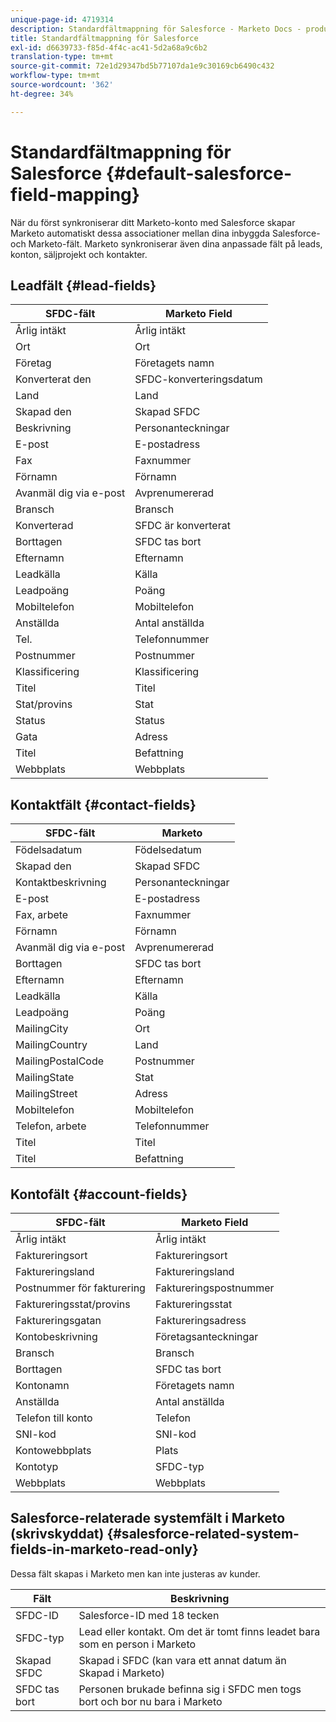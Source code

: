 ```yaml
---
unique-page-id: 4719314
description: Standardfältmappning för Salesforce - Marketo Docs - produktdokumentation
title: Standardfältmappning för Salesforce
exl-id: d6639733-f85d-4f4c-ac41-5d2a68a9c6b2
translation-type: tm+mt
source-git-commit: 72e1d29347bd5b77107da1e9c30169cb6490c432
workflow-type: tm+mt
source-wordcount: '362'
ht-degree: 34%

---
```


# Standardfältmappning för Salesforce {#default-salesforce-field-mapping}

När du först synkroniserar ditt Marketo-konto med Salesforce skapar Marketo automatiskt dessa associationer mellan dina inbyggda Salesforce- och Marketo-fält. Marketo synkroniserar även dina anpassade fält på leads, konton, säljprojekt och kontakter.

## Leadfält {#lead-fields}

| SFDC-fält | Marketo Field |
|---|---|
| Årlig intäkt | Årlig intäkt |
| Ort | Ort |
| Företag | Företagets namn |
| Konverterat den | SFDC-konverteringsdatum |
| Land | Land |
| Skapad den | Skapad SFDC |
| Beskrivning | Personanteckningar |
| E-post | E-postadress |
| Fax | Faxnummer |
| Förnamn | Förnamn |
| Avanmäl dig via e-post | Avprenumererad |
| Bransch | Bransch |
| Konverterad | SFDC är konverterat |
| Borttagen | SFDC tas bort |
| Efternamn | Efternamn |
| Leadkälla | Källa |
| Leadpoäng | Poäng |
| Mobiltelefon | Mobiltelefon |
| Anställda | Antal anställda |
| Tel. | Telefonnummer |
| Postnummer | Postnummer |
| Klassificering | Klassificering |
| Titel | Titel |
| Stat/provins | Stat |
| Status | Status |
| Gata | Adress |
| Titel | Befattning |
| Webbplats | Webbplats |

## Kontaktfält {#contact-fields}

| SFDC-fält | Marketo |
|---|---|
| Födelsadatum | Födelsedatum |
| Skapad den | Skapad SFDC |
| Kontaktbeskrivning | Personanteckningar |
| E-post | E-postadress |
| Fax, arbete | Faxnummer |
| Förnamn | Förnamn |
| Avanmäl dig via e-post | Avprenumererad |
| Borttagen | SFDC tas bort |
| Efternamn | Efternamn |
| Leadkälla | Källa |
| Leadpoäng | Poäng |
| MailingCity | Ort |
| MailingCountry | Land |
| MailingPostalCode | Postnummer |
| MailingState | Stat |
| MailingStreet | Adress |
| Mobiltelefon | Mobiltelefon |
| Telefon, arbete | Telefonnummer |
| Titel | Titel |
| Titel | Befattning |

## Kontofält {#account-fields}

| SFDC-fält | Marketo Field |
|---|---|
| Årlig intäkt | Årlig intäkt |
| Faktureringsort | Faktureringsort |
| Faktureringsland | Faktureringsland |
| Postnummer för fakturering | Faktureringspostnummer |
| Faktureringsstat/provins | Faktureringsstat |
| Faktureringsgatan | Faktureringsadress |
| Kontobeskrivning | Företagsanteckningar |
| Bransch | Bransch |
| Borttagen | SFDC tas bort |
| Kontonamn | Företagets namn |
| Anställda | Antal anställda |
| Telefon till konto | Telefon |
| SNI-kod | SNI-kod |
| Kontowebbplats | Plats |
| Kontotyp | SFDC-typ |
| Webbplats | Webbplats |

## Salesforce-relaterade systemfält i Marketo (skrivskyddat) {#salesforce-related-system-fields-in-marketo-read-only}

Dessa fält skapas i Marketo men kan inte justeras av kunder.

| Fält | Beskrivning |
|---|---|
| SFDC-ID | Salesforce-ID med 18 tecken |
| SFDC-typ | Lead eller kontakt. Om det är tomt finns leadet bara som en person i Marketo |
| Skapad SFDC | Skapad i SFDC (kan vara ett annat datum än Skapad i Marketo) |
| SFDC tas bort | Personen brukade befinna sig i SFDC men togs bort och bor nu bara i Marketo |
